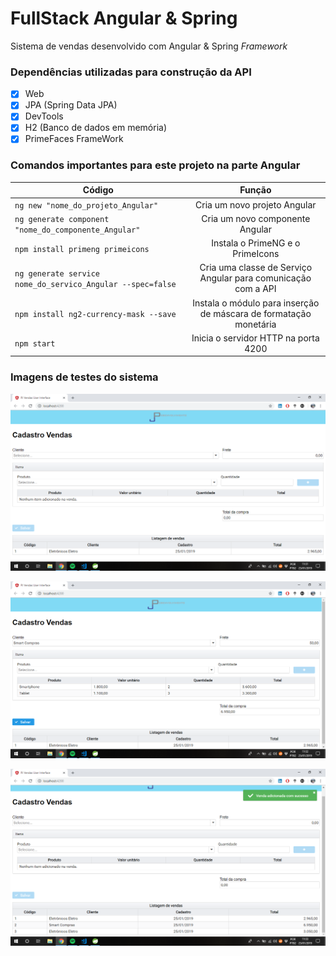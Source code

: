 # FullStack Angular & Spring

Sistema de vendas desenvolvido com Angular &amp; Spring *Framework*

### Dependências utilizadas para construção da API

- [x] Web
- [x] JPA (Spring Data JPA)
- [x] DevTools 
- [x] H2 (Banco de dados em memória)
- [x] PrimeFaces FrameWork

### Comandos importantes para este projeto na parte Angular

| Código                                                     | Função                                                            |
| ---------------------------------------------------------- |:-----------------------------------------------------------------:|
| `ng new "nome_do_projeto_Angular"`                         | Cria um novo projeto Angular                                      |
| `ng generate component "nome_do_componente_Angular"`       | Cria um novo componente Angular                                   |
| `npm install primeng primeicons`                           | Instala o PrimeNG e o PrimeIcons                                  |
| `ng generate service nome_do_servico_Angular --spec=false` | Cria uma classe de Serviço Angular para comunicação com a API     |
| `npm install ng2-currency-mask --save`                     | Instala o módulo para inserção de máscara de formatação monetária |
| `npm start`                                                | Inicia o servidor HTTP na porta 4200                              |

### Imagens de testes do sistema

![Sistema sem itens adicionados a uma venda](https://github.com/paulojuniore/FullStack_Angular-Spring/blob/master/pj-vendas-ui/src/assets/imagens/Captura%20de%20tela%202019-01-25%2011.31.19.png "Sistema sem itens adicionados a uma venda")

![Sistem com itens adicionados a uma venda](https://github.com/paulojuniore/FullStack_Angular-Spring/blob/master/pj-vendas-ui/src/assets/imagens/Captura%20de%20tela%202019-01-25%2011.32.41.png "Sistema com itens adicionados a uma venda")

![Venda adicionada com sucesso ao banco](https://github.com/paulojuniore/FullStack_Angular-Spring/blob/master/pj-vendas-ui/src/assets/imagens/Captura%20de%20tela%202019-01-25%2011.33.20.png "Venda adicionada ao banco")
